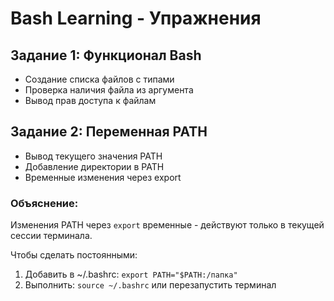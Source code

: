 # Bash Learning - Упражнения

## Задание 1: Функционал Bash
- Создание списка файлов с типами
- Проверка наличия файла из аргумента
- Вывод прав доступа к файлам

## Задание 2: Переменная PATH
- Вывод текущего значения PATH
- Добавление директории в PATH
- Временные изменения через export

### Объяснение:
Изменения PATH через `export` временные - действуют только в текущей сессии терминала.

Чтобы сделать постоянными:
1. Добавить в ~/.bashrc: `export PATH="$PATH:/папка"`
2. Выполнить: `source ~/.bashrc` или перезапустить терминал
